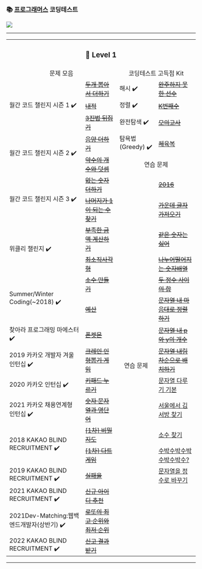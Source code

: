 ### 📚 [프로그래머스](https://programmers.co.kr/) 코딩테스트

<a href="https://lunar-nickel-dbc.notion.site/CordingTest-5831ea078b0d4ec28719e0517de6b54f"><img src="https://img.shields.io/badge/CodingTest-ffffff?style=flat-square&logo=notion&logoColor=black"/></a>
* * *

<table>
     <tr>
      <td colspan="4" align="center"><h3>🐣 Level 1</h3></td>
      </tr>
      <tr> 
        <td colspan="2" align="center">문제 모음</td>
        <td colspan="2" align="center">코딩테스트 고득점 Kit</td>
      </tr>
<!--  line 1 v-->
      <tr>
          <td rowspan="3">월간 코드 챌린지 시즌 1 ✔️</td>
         <td><a href="https://github.com/yeojin822/algorithm-study/blob/main/src/main/java/%EB%91%90%EA%B0%9C%EB%BD%91%EC%95%84%EC%84%9C%EB%8D%94%ED%95%98%EA%B8%B0/Sum.java">
<del>두개 뽑아서 더하기</del></a></td> 
        <td>해시  ✔️</td>
        <td><a href="https://github.com/yeojin822/algorithm-study/blob/main/src/main/java/%EC%99%84%EC%A3%BC%ED%95%98%EC%A7%80%EB%AA%BB%ED%95%9C%EC%84%A0%EC%88%98/Unfinished.java">
<del>완주하지 못한 선수</del></a></td>     
      </tr>
<!--  line 2 v-->
      <tr>
          <td><a href="https://github.com/yeojin822/algorithm-study/blob/main/src/main/java/%EB%82%B4%EC%A0%81/DotProduct.java">
<del>내적</del></a></td>

 <td>정렬  ✔️</td>
        <td><a href="https://github.com/yeojin822/algorithm-study/blob/main/src/main/java/K%EB%B2%88%EC%A7%B8%EC%88%98/NumK.java">
<del>K번째수</del></a></td>
      </tr>
<!--  line 3 v-->
      <tr>
<td><a href="https://github.com/yeojin822/algorithm-study/blob/main/src/main/java/%EC%82%BC%EC%A7%84%EB%B2%95%EB%92%A4%EC%A7%91%EA%B8%B0/Ternary.java">
<del>3진법 뒤집기</del></a></td>
      <td>완전탐색 ✔️</td>
      <td><a href="https://github.com/yeojin822/algorithm-study/blob/main/src/main/java/%EB%AA%A8%EC%9D%98%EA%B3%A0%EC%82%AC/Exam.java">
       <del>모의고사</del></a></td>
      </tr>
<!-- line 4 v -->
       <tr>
          <td rowspan="2">월간 코드 챌린지 시즌 2 ✔️</td>
     <td><a href="https://github.com/yeojin822/algorithm-study/blob/main/src/main/java/%EC%9D%8C%EC%96%91%EB%8D%94%ED%95%98%EA%B8%B0/Add.java">
<del>음양 더하기</del></a></td>
          <td>탐욕법(Greedy) ✔️</td>
       <td><a href="https://github.com/yeojin822/algorithm-study/blob/main/src/main/java/%ED%83%90%EC%9A%95%EB%B2%95/Greedy.java">
<del>체육복</del></a></td>
      </tr>
<!-- line 5  v-->
      <tr>
  <td><a href="https://github.com/yeojin822/algorithm-study/blob/main/src/main/java/%EC%95%BD%EC%88%98%EC%9D%98%EA%B0%9C%EC%88%98%EC%99%80%EB%8D%A7%EC%85%88/Divisor.java">
<del>약수의 개수와 덧셈</del></a></td>
        <td colspan="2" align="center">연습 문제</td>
      </tr>
 <!-- line 6  v-->
      <tr>
          <td rowspan="2">월간 코드 챌린지 시즌 3 ✔️</td>
        <td><a href="https://github.com/yeojin822/algorithm-study/blob/main/src/main/java/%EC%97%86%EB%8A%94%EC%88%AB%EC%9E%90%EB%8D%94%ED%95%98%EA%B8%B0/NumAdd.java">
<del>없는 숫자 더하기</del></a></td>
         <td rowspan="16" align="center">연습 문제</td>
         <td><a href="https://github.com/yeojin822/algorithm-study/blob/main/src/main/java/%EC%9D%B4%EA%B3%B5%EC%9D%BC%EC%9C%A1/TwoThousandSixteen.java">
<del>2016</del></a></td>
      </tr>
 <!-- line 7 v -->     
      <tr>
         <td><a href="https://github.com/yeojin822/algorithm-study/blob/main/src/main/java/%EB%82%98%EB%A8%B8%EC%A7%80%EA%B0%801%EC%9D%B4%EB%90%98%EB%8A%94%EC%88%98%EC%B0%BE%EA%B8%B0/findOne.java">
<del>나머지가 1이 되는 수 찾기</del></a></td>
       <td><a href="https://github.com/yeojin822/algorithm-study/blob/main/src/main/java/%EA%B0%80%EC%9A%B4%EB%8D%B0%EA%B8%80%EC%9E%90%EA%B0%80%EC%A0%B8%EC%98%A4%EA%B8%B0/MidLetter.java">
      <del>가운데 글자 가져오기</del></a></td>
      </tr>
 <!-- line 8 v -->     
      <tr>
          <td rowspan="2">위클리 챌린지 ✔️</td>
         <td><a href="https://github.com/yeojin822/algorithm-study/blob/main/src/main/java/%EB%B6%80%EC%A1%B1%ED%95%9C%EA%B8%88%EC%95%A1%EA%B3%84%EC%82%B0%ED%95%98%EA%B8%B0/Cal.java">
<del>부족한 금액 계산하기</del></a></td>
       <td><a href="https://github.com/yeojin822/algorithm-study/blob/main/src/main/java/%EA%B0%99%EC%9D%80%EC%88%AB%EC%9E%90%EB%8A%94%EC%8B%AB%EC%96%B4/EqNum.java">
      <del>같은 숫자는 싫어</del></a></td>
      </tr>
<!-- line 9 v -->      
      <tr>
         <td><a href="https://github.com/yeojin822/algorithm-study/blob/main/src/main/java/%EC%B5%9C%EC%86%8C%EC%A7%81%EC%82%AC%EA%B0%81%ED%98%95/Rectangle.java">
<del>최소직사각형</del></a></td>
       <td><a href="https://github.com/yeojin822/algorithm-study/blob/main/src/main/java/%EB%82%98%EB%88%84%EC%96%B4%EB%96%A8%EC%96%B4%EC%A7%80%EB%8A%94%EC%88%AB%EC%9E%90%EB%B0%B0%EC%97%B4/NumArray.java">
      <del>나누어떨어지는 숫자배열</del></a></td>
      </tr>
<!-- line 10 v -->      
      <tr>
          <td rowspan="2">Summer/Winter Coding(~2018) ✔️</td>
         <td><a href="https://github.com/yeojin822/algorithm-study/blob/main/src/main/java/%EC%86%8C%EC%88%98%EB%A7%8C%EB%93%A4%EA%B8%B0/Decimal.java">
<del>소수 만들기</del></a></td>
           <td><a href="https://github.com/yeojin822/algorithm-study/blob/main/src/main/java/%EB%91%90%EC%A0%95%EC%88%98%EC%82%AC%EC%9D%B4%EC%9D%98%ED%95%A9/NumSum.java">
      <del>두 정수 사이의 합</del></a></td>
      </tr>
<!-- line 11  -->      
      <tr>
         <td><a href="https://github.com/yeojin822/algorithm-study/blob/main/src/main/java/%EC%98%88%EC%82%B0/Budget.java">
<del>예산</del></a></td>
              <td><a href="https://github.com/yeojin822/algorithm-study/blob/main/src/main/java/%EB%AC%B8%EC%9E%90%EC%97%B4%EB%82%B4%EB%A7%98%EB%8C%80%EB%A1%9C%EC%A0%95%EB%A0%AC%ED%95%98%EA%B8%B0/ArraySort.java">
      <del>문자열 내 마음대로 정렬하기</del></a></td>
      </tr>
<!-- line 12  -->      
      <tr>
          <td>찾아라 프로그래밍 마에스터 ✔️</td>
         <td><a href="https://github.com/yeojin822/algorithm-study/blob/main/src/main/java/%ED%8F%B0%EC%BC%93%EB%AA%AC/Phone.java">
<del>폰켓몬</del></a></td>
           <td><a href="https://github.com/yeojin822/algorithm-study/blob/main/src/main/java/%EB%AC%B8%EC%9E%90%EC%97%B4%EB%82%B4p%EC%99%80y%EC%9D%98%EA%B0%9C%EC%88%98/CountPY.java">
      <del>문자열 내 p와 y의 개수</del></a></td>
      </tr>
<!-- line 13  -->      
      <tr>
          <td>2019 카카오 개발자 겨울 인턴십 ✔️</td>
         <td><a href="https://github.com/yeojin822/algorithm-study/blob/main/src/main/java/%ED%81%AC%EB%A0%88%EC%9D%B8%EC%9D%B8%ED%98%95%EB%BD%91%EA%B8%B0%EA%B2%8C%EC%9E%84/Crane.java">
<del>크레인 인형뽑기 게임</del></a></td>
           <td><a href="https://github.com/yeojin822/algorithm-study/blob/main/src/main/java/%EB%AC%B8%EC%9E%90%EC%97%B4%EB%82%B4%EB%A6%BC%EC%B0%A8%EC%88%9C%EC%9C%BC%EB%A1%9C%EB%B0%B0%EC%B9%98%ED%95%98%EA%B8%B0/StringReverse.java">
      <del>문자열 내림차순으로 배치하기</del></a></td>
      </tr>
<!-- line 14  -->      
      <tr>
          <td>2020 카카오 인턴십 ✔️</td>
         <td><a href="https://github.com/yeojin822/algorithm-study/blob/main/src/main/java/%ED%82%A4%ED%8C%A8%EB%93%9C%EB%88%84%EB%A5%B4%EA%B8%B0/Keypad.java">
<del>키패드 누르기</del></a></td>
           <td><a href="#">
     문자열 다루기 기본</a></td>
      </tr>
<!-- line 15  -->      
      <tr>
          <td>2021 카카오 채용연계형 인턴십 ✔️</td>
         <td><a href="https://github.com/yeojin822/algorithm-study/blob/main/src/main/java/%EC%88%AB%EC%9E%90%EB%AC%B8%EC%9E%90%EC%97%B4%EA%B3%BC%EC%98%81%EB%8B%A8%EC%96%B4/NumAndString.java">
<del>숫자 문자열과 영단어</del></a></td>
           <td><a href="#">
     서울에서 김서방 찾기</a></td>
      </tr>
<!-- line 16  -->      
      <tr>
          <td rowspan="2">2018 KAKAO BLIND RECRUITMENT ✔️</td>
         <td><a href="https://github.com/yeojin822/algorithm-study/blob/main/src/main/java/%EC%9D%BC%EC%B0%A8%EB%B9%84%EB%B0%80%EC%A7%80%EB%8F%84/FirstMap.java">
<del>[1차] 비밀지도</del></a></td>
            <td><a href="#">
     소수 찾기</a></td>
      </tr>
<!-- line 17  -->      
      <tr>
      <td><a href="https://github.com/yeojin822/algorithm-study/blob/main/src/main/java/%EC%9D%BC%EC%B0%A8%EB%8B%A4%ED%8A%B8%EA%B2%8C%EC%9E%84/Dart.java">
<del>[1차] 다트 게임</del></a></td>
            <td><a href="#">
     수박수박수박수박수박수?</a></td>
      </tr>
<!-- line 18  -->      
      <tr>
          <td>2019 KAKAO BLIND RECRUITMENT ✔️</td>
          <td><a href="https://github.com/yeojin822/algorithm-study/blob/main/src/main/java/%EC%8B%A4%ED%8C%A8%EC%9C%A8/Fail.java">
<del>실패율</del></a></td>
            <td><a href="#">
     문자열을 정수로 바꾸기</a></td>
      </tr>
 <!-- line 19  -->     
      <tr>
          <td>2021 KAKAO BLIND RECRUITMENT ✔️</td>
         <td><a href="https://github.com/yeojin822/algorithm-study/blob/main/src/main/java/%EC%8B%A0%EA%B7%9C%EC%95%84%EC%9D%B4%EB%94%94%EC%B6%94%EC%B2%9C/newId.java">
<del>신규 아이디 추천</del></a></td>
      </tr>
<!-- line 20  -->      
      <tr>
      <td>2021Dev-Matching:웹백엔드개발자(상반기) ✔️</td>
      <td><a href="https://github.com/yeojin822/algorithm-study/blob/main/src/main/java/%EB%A1%9C%EB%98%90%EC%9D%98%EC%B5%9C%EA%B3%A0%EC%88%9C%EC%9C%84%EC%99%80%EC%B5%9C%EC%A0%80%EC%88%9C%EC%9C%84/Lotto.java">
<del>로또의 최고 순위와 최저 순위</del></a></td>
      </tr>
<!-- line 21  -->      
      <tr>
      <td>2022 KAKAO BLIND RECRUITMENT ✔️</td>
      <td><a href="https://github.com/yeojin822/algorithm-study/blob/main/src/main/java/%EC%8B%A0%EA%B3%A0%EA%B2%B0%EA%B3%BC%EB%B0%9B%EA%B8%B0/Result.java">
     <del>신고 결과 받기</del></a></td>
      </tr>
</table>



* * * 
